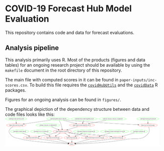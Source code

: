 # COVID-19 Forecast Hub Model Evaluation
This repository contains code and data for forecast evaluations.


## Analysis pipeline

This analysis primarily uses R. Most of the products (figures and data tables) for an ongoing research project should be available by using the `makefile` document in the root directory of this repository.

The main file with computed scores in it can be found in `paper-inputs/inc-scores.csv`. To build this file requires the [`covidHubUtils`](https://github.com/reichlab/covidHubUtils) and the [`covidData`](https://github.com/reichlab/coviddata) R packages.

Figures for an ongoing analysis can be found in `figures/`.

The graphical depiction of the dependency structure between data and code files looks like this:
![makefile dependency graph](makefile-network-graph.png)